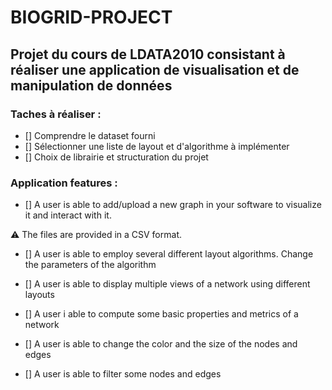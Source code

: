 # BIOGRID-PROJECT

## Projet du cours de LDATA2010 consistant à réaliser une application de visualisation et de manipulation de données

### Taches à réaliser :

- [] Comprendre le dataset fourni 
- [] Sélectionner une liste de layout et d'algorithme à implémenter
- [] Choix de librairie et structuration du projet


### Application features :

- [] A user is able to add/upload a new graph in your software to visualize it and
interact with it.

:warning: The files are provided in a CSV format.

- [] A user is able to employ several different layout algorithms. Change the parameters of the algorithm

- [] A user is able to display multiple views of a network using different layouts

- [] A user i able to compute some basic properties and metrics of a network

- [] A user is able to change the color and the size of the nodes and edges 

- [] A user is able to filter some nodes and edges  
